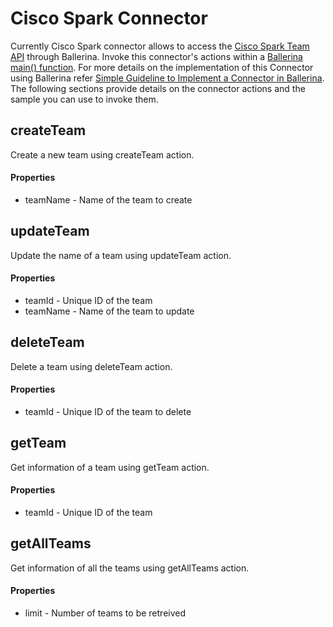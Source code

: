 # Cisco Spark Connector

Currently Cisco Spark connector allows to access the [Cisco Spark Team API](https://developer.ciscospark.com/resource-teams.html) through Ballerina. Invoke this connector's actions within a [Ballerina main() function](https://github.com/saadsahibjan/cisco-spark-connector/blob/dev/samples/ciscospark/ciscoSparkConnectorSample.bal). For more details on the implementation of this Connector using Ballerina refer [Simple Guideline to Implement a Connector in Ballerina](https://medium.com/@saad.sahibjan/). The following sections provide details on the connector actions and the sample you can use to invoke them.

## createTeam

Create a new team using createTeam action.

#### Properties

* teamName - Name of the team to create

## updateTeam

Update the name of a team using updateTeam action.

#### Properties

* teamId - Unique ID of the team
* teamName - Name of the team to update

## deleteTeam

Delete a team using deleteTeam action.

#### Properties

* teamId - Unique ID of the team to delete

## getTeam

Get information of a team using getTeam action.

#### Properties

* teamId - Unique ID of the team

## getAllTeams

Get information of all the teams using getAllTeams action.

#### Properties

* limit - Number of teams to be retreived
